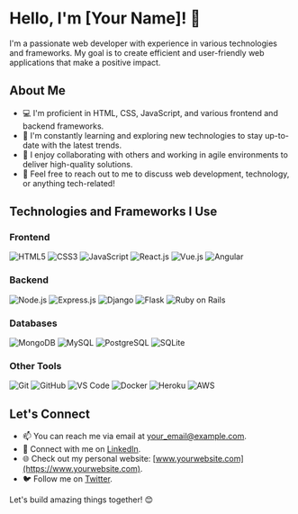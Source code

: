 # Hello, I'm [Your Name]! 👋

I'm a passionate web developer with experience in various technologies and frameworks. My goal is to create efficient and user-friendly web applications that make a positive impact.

## About Me

- 💻 I'm proficient in HTML, CSS, JavaScript, and various frontend and backend frameworks.
- 🌱 I'm constantly learning and exploring new technologies to stay up-to-date with the latest trends.
- 🚀 I enjoy collaborating with others and working in agile environments to deliver high-quality solutions.
- 💬 Feel free to reach out to me to discuss web development, technology, or anything tech-related!

## Technologies and Frameworks I Use

### Frontend

![HTML5](https://upload.wikimedia.org/wikipedia/commons/3/38/HTML5_Badge.svg)
![CSS3](https://upload.wikimedia.org/wikipedia/commons/d/d5/CSS3_logo_and_wordmark.svg)
![JavaScript](https://upload.wikimedia.org/wikipedia/commons/6/6a/JavaScript-logo.png)
![React.js](https://upload.wikimedia.org/wikipedia/commons/a/a7/React-icon.svg)
![Vue.js](https://upload.wikimedia.org/wikipedia/commons/9/95/Vue.js_Logo_2.svg)
![Angular](https://upload.wikimedia.org/wikipedia/commons/c/cf/Angular_full_color_logo.svg)

### Backend

![Node.js](https://upload.wikimedia.org/wikipedia/commons/d/d9/Node.js_logo.svg)
![Express.js](https://upload.wikimedia.org/wikipedia/commons/6/64/Expressjs.png)
![Django](https://upload.wikimedia.org/wikipedia/commons/7/75/Django_logo.svg)
![Flask](https://upload.wikimedia.org/wikipedia/commons/3/3c/Flask_logo.svg)
![Ruby on Rails](https://upload.wikimedia.org/wikipedia/commons/6/62/Ruby_On_Rails_Logo.svg)

### Databases

![MongoDB](https://upload.wikimedia.org/wikipedia/en/4/45/MongoDB-Logo.svg)
![MySQL](https://upload.wikimedia.org/wikipedia/en/6/62/MySQL.svg)
![PostgreSQL](https://upload.wikimedia.org/wikipedia/commons/2/29/Postgresql_elephant.svg)
![SQLite](https://upload.wikimedia.org/wikipedia/en/3/38/SQLite370.svg)

### Other Tools

![Git](https://upload.wikimedia.org/wikipedia/commons/e/e0/Git-logo.svg)
![GitHub](https://upload.wikimedia.org/wikipedia/commons/9/91/Octicons-mark-github.svg)
![VS Code](https://upload.wikimedia.org/wikipedia/commons/9/9a/Visual_Studio_Code_1.35_icon.svg)
![Docker](https://upload.wikimedia.org/wikipedia/commons/4/4e/Docker_%28container_engine%29_logo.png)
![Heroku](https://www.vectorlogo.zone/logos/heroku/heroku-icon.svg)
![AWS](https://upload.wikimedia.org/wikipedia/commons/9/93/Amazon_Web_Services_Logo.svg)

## Let's Connect

- 📫 You can reach me via email at [your_email@example.com](mailto:your_email@example.com).
- 🔗 Connect with me on [LinkedIn](https://www.linkedin.com/in/your_profile).
- 🌐 Check out my personal website: [www.yourwebsite.com](https://www.yourwebsite.com).
- 🐦 Follow me on [Twitter](https://twitter.com/your_twitter_handle).

Let's build amazing things together! 😊
